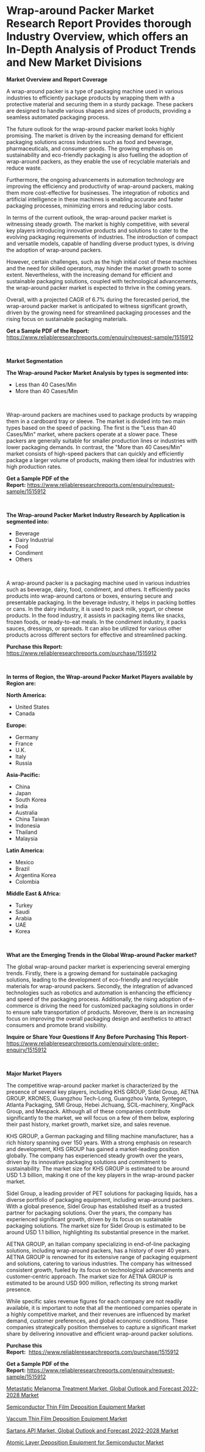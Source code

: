 <p><h1>Wrap-around Packer Market Research Report Provides thorough Industry Overview, which offers an In-Depth Analysis of Product Trends and New Market Divisions</h1></p><p><strong>Market Overview and Report Coverage</strong></p>
<p><p>A wrap-around packer is a type of packaging machine used in various industries to efficiently package products by wrapping them with a protective material and securing them in a sturdy package. These packers are designed to handle various shapes and sizes of products, providing a seamless automated packaging process.</p><p>The future outlook for the wrap-around packer market looks highly promising. The market is driven by the increasing demand for efficient packaging solutions across industries such as food and beverage, pharmaceuticals, and consumer goods. The growing emphasis on sustainability and eco-friendly packaging is also fuelling the adoption of wrap-around packers, as they enable the use of recyclable materials and reduce waste.</p><p>Furthermore, the ongoing advancements in automation technology are improving the efficiency and productivity of wrap-around packers, making them more cost-effective for businesses. The integration of robotics and artificial intelligence in these machines is enabling accurate and faster packaging processes, minimizing errors and reducing labor costs.</p><p>In terms of the current outlook, the wrap-around packer market is witnessing steady growth. The market is highly competitive, with several key players introducing innovative products and solutions to cater to the evolving packaging requirements of industries. The introduction of compact and versatile models, capable of handling diverse product types, is driving the adoption of wrap-around packers.</p><p>However, certain challenges, such as the high initial cost of these machines and the need for skilled operators, may hinder the market growth to some extent. Nevertheless, with the increasing demand for efficient and sustainable packaging solutions, coupled with technological advancements, the wrap-around packer market is expected to thrive in the coming years.</p><p>Overall, with a projected CAGR of 6.7% during the forecasted period, the wrap-around packer market is anticipated to witness significant growth, driven by the growing need for streamlined packaging processes and the rising focus on sustainable packaging materials.</p></p>
<p><strong>Get a Sample PDF of the Report:</strong> <a href="https://www.reliableresearchreports.com/enquiry/request-sample/1515912">https://www.reliableresearchreports.com/enquiry/request-sample/1515912</a></p>
<p>&nbsp;</p>
<p><strong>Market Segmentation</strong></p>
<p><strong>The Wrap-around Packer Market Analysis by types is segmented into:</strong></p>
<p><ul><li>Less than 40 Cases/Min</li><li>More than 40 Cases/Min</li></ul></p>
<p>&nbsp;</p>
<p><p>Wrap-around packers are machines used to package products by wrapping them in a cardboard tray or sleeve. The market is divided into two main types based on the speed of packing. The first is the "Less than 40 Cases/Min" market, where packers operate at a slower pace. These packers are generally suitable for smaller production lines or industries with lower packaging demands. In contrast, the "More than 40 Cases/Min" market consists of high-speed packers that can quickly and efficiently package a larger volume of products, making them ideal for industries with high production rates.</p></p>
<p><strong>Get a Sample PDF of the Report:</strong>&nbsp;<a href="https://www.reliableresearchreports.com/enquiry/request-sample/1515912">https://www.reliableresearchreports.com/enquiry/request-sample/1515912</a></p>
<p>&nbsp;</p>
<p><strong>The Wrap-around Packer Market Industry Research by Application is segmented into:</strong></p>
<p><ul><li>Beverage</li><li>Dairy Industrial</li><li>Food</li><li>Condiment</li><li>Others</li></ul></p>
<p>&nbsp;</p>
<p><p>A wrap-around packer is a packaging machine used in various industries such as beverage, dairy, food, condiment, and others. It efficiently packs products into wrap-around cartons or boxes, ensuring secure and presentable packaging. In the beverage industry, it helps in packing bottles or cans. In the dairy industry, it is used to pack milk, yogurt, or cheese products. In the food industry, it assists in packaging items like snacks, frozen foods, or ready-to-eat meals. In the condiment industry, it packs sauces, dressings, or spreads. It can also be utilized for various other products across different sectors for effective and streamlined packing.</p></p>
<p><strong>Purchase this Report:</strong>&nbsp; <a href="https://www.reliableresearchreports.com/purchase/1515912">https://www.reliableresearchreports.com/purchase/1515912</a></p>
<p>&nbsp;</p>
<p><strong>In terms of Region, the Wrap-around Packer Market Players available by Region are:</strong></p>
<p>
    <p> <strong> North America: </strong>
        <ul>
            <li>United States</li>
            <li>Canada</li>
        </ul>
        </p> 
    <p> <strong> Europe: </strong>
        <ul>
            <li>Germany</li>
            <li>France</li>
            <li>U.K.</li>
            <li>Italy</li>
            <li>Russia</li>
        </ul>
        </p> 
    <p> <strong> Asia-Pacific: </strong>
        <ul>
            <li>China</li>
            <li>Japan</li>
            <li>South Korea</li>
            <li>India</li>
            <li>Australia</li>
            <li>China Taiwan</li>
            <li>Indonesia</li>
            <li>Thailand</li>
            <li>Malaysia</li>
        </ul>
        </p> 
    <p> <strong> Latin America: </strong>
        <ul>
            <li>Mexico</li>
            <li>Brazil</li>
            <li>Argentina Korea</li>
            <li>Colombia</li>
        </ul>
        </p> 
    <p> <strong> Middle East & Africa: </strong>
        <ul>
            <li>Turkey</li>
            <li>Saudi</li>
            <li>Arabia</li>
            <li>UAE</li>
            <li>Korea</li>
        </ul>
    </p>
    </p>
<p>&nbsp;</p>
<p><strong>What are the Emerging Trends in the Global Wrap-around Packer market?</strong></p>
<p><p>The global wrap-around packer market is experiencing several emerging trends. Firstly, there is a growing demand for sustainable packaging solutions, leading to the development of eco-friendly and recyclable materials for wrap-around packers. Secondly, the integration of advanced technologies such as robotics and automation is enhancing the efficiency and speed of the packaging process. Additionally, the rising adoption of e-commerce is driving the need for customized packaging solutions in order to ensure safe transportation of products. Moreover, there is an increasing focus on improving the overall packaging design and aesthetics to attract consumers and promote brand visibility.</p></p>
<p><strong>Inquire or Share Your Questions If Any Before Purchasing This Report</strong>- <a href="https://www.reliableresearchreports.com/enquiry/pre-order-enquiry/1515912">https://www.reliableresearchreports.com/enquiry/pre-order-enquiry/1515912</a></p>
<p>&nbsp;</p>
<p><strong>Major Market Players</strong></p>
<p><p>The competitive wrap-around packer market is characterized by the presence of several key players, including KHS GROUP, Sidel Group, AETNA GROUP, KRONES, Guangzhou Tech-Long, Guangzhou Vanta, Syntegon, Atlanta Packaging, SMI Group, Hebei Jichuang, SCIL-machinery, XingPack Group, and Mespack. Although all of these companies contribute significantly to the market, we will focus on a few of them below, exploring their past history, market growth, market size, and sales revenue.</p><p>KHS GROUP, a German packaging and filling machine manufacturer, has a rich history spanning over 150 years. With a strong emphasis on research and development, KHS GROUP has gained a market-leading position globally. The company has experienced steady growth over the years, driven by its innovative packaging solutions and commitment to sustainability. The market size for KHS GROUP is estimated to be around USD 1.3 billion, making it one of the key players in the wrap-around packer market.</p><p>Sidel Group, a leading provider of PET solutions for packaging liquids, has a diverse portfolio of packaging equipment, including wrap-around packers. With a global presence, Sidel Group has established itself as a trusted partner for packaging solutions. Over the years, the company has experienced significant growth, driven by its focus on sustainable packaging solutions. The market size for Sidel Group is estimated to be around USD 1.1 billion, highlighting its substantial presence in the market.</p><p>AETNA GROUP, an Italian company specializing in end-of-line packaging solutions, including wrap-around packers, has a history of over 40 years. AETNA GROUP is renowned for its extensive range of packaging equipment and solutions, catering to various industries. The company has witnessed consistent growth, fueled by its focus on technological advancements and customer-centric approach. The market size for AETNA GROUP is estimated to be around USD 900 million, reflecting its strong market presence.</p><p>While specific sales revenue figures for each company are not readily available, it is important to note that all the mentioned companies operate in a highly competitive market, and their revenues are influenced by market demand, customer preferences, and global economic conditions. These companies strategically position themselves to capture a significant market share by delivering innovative and efficient wrap-around packer solutions.</p></p>
<p><strong>Purchase this Report:</strong>&nbsp;&nbsp;<a href="https://www.reliableresearchreports.com/purchase/1515912">https://www.reliableresearchreports.com/purchase/1515912</a></p>
<p></p>
<p><strong>Get a Sample PDF of the Report:</strong>&nbsp;<a href="https://www.reliableresearchreports.com/enquiry/request-sample/1515912">https://www.reliableresearchreports.com/enquiry/request-sample/1515912</a></p>
<p><p><a href="https://medium.com/@jarredmertz2772/metastatic-melanoma-treatment-market-global-outlook-and-forecast-2022-2028-market-analysis-its-8806299ccbed">Metastatic Melanoma Treatment Market, Global Outlook and Forecast 2022-2028 Market</a></p><p><a href="https://www.linkedin.com/pulse/semiconductor-thin-film-deposition-equipment-market-share/">Semiconductor Thin Film Deposition Equipment Market</a></p><p><a href="https://www.linkedin.com/pulse/vaccum-thin-film-deposition-equipment-market-size-share/">Vaccum Thin Film Deposition Equipment Market</a></p><p><a href="https://medium.com/@charityrice2662/sartans-api-market-global-outlook-and-forecast-2022-2028-market-insight-market-trends-growth-3b618c0710ed">Sartans API Market, Global Outlook and Forecast 2022-2028 Market</a></p><p><a href="https://www.linkedin.com/pulse/atomic-layer-deposition-equipment-semiconductor-market/">Atomic Layer Deposition Equipment for Semiconductor Market</a></p></p>